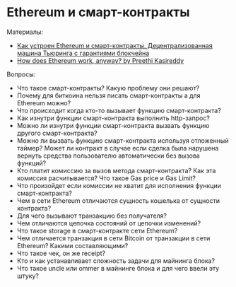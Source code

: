 # Ethereum и смарт-контракты

Материалы:

* [Как устроен Ethereum и смарт-контракты. Децентрализованная машина Тьюринга с гарантиями блокчейна](https://vas3k.ru/blog/ethereum/)
* [How does Ethereum work, anyway? by Preethi Kasireddy](https://preethikasireddy.medium.com/how-does-ethereum-work-anyway-22d1df506369)

Вопросы:

* Что такое смарт-контракты? Какую проблему они решают?
* Почему для биткоина нельзя писать смарт-контракты а для Ethereum можно? 
* Что происходит когда кто-то вызывает функцию смарт-контракта?
* Как изнутри функции смарт-контракта выполнить http-запрос?
* Можно ли изнутри функции смарт-контракта вызвать функцию другого смарт-контракта? 
* Можно ли вызвать функцию смарт-контракта используя отложенный таймер? Может ли контракт в случае если сделка была нарушена вернуть средства пользователю автоматически без вызова функций? 
* Кто платит комиссию за вызов метода смарт-контракта? Как эта комиссия расчитывается? Что такое Gas price и Gas Limit?
* Что произойдет если комиссии не хватит для исполнения функции смарт-контракта?
* Чем в сети Ethereum отличаются сущность кошелька от сущности контракта?
* Для чего вызывают транзакцию без получателя?
* Чем отличаются цепочка состояний от цепочки изменений?
* Что такое storage в смарт-контракте сети Ethereum?
* Чем отличается транзакция в сети Bitcoin от транзакции в сети Ethereum? Какими составляющими?
* Что такое чек, он же receipt?
* Кто и как устанавливает сложность задачи для майнинга блока?
* Что такое uncle или ommer в майнинге блока и для чего ввели эту штуку?
